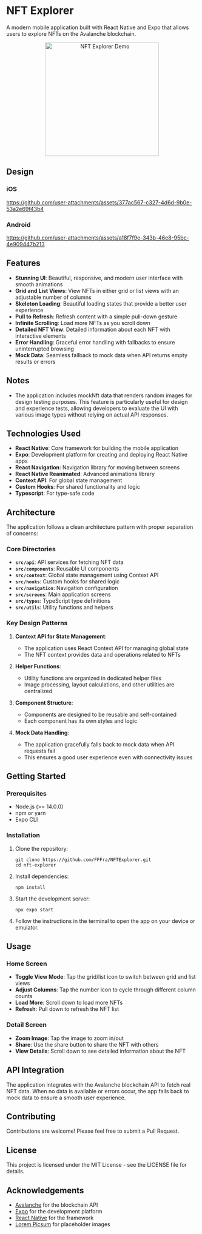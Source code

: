 # NFT Explorer

A modern mobile application built with React Native and Expo that allows users to explore NFTs on the Avalanche blockchain.

<p align="center">
  <img src="https://i.imgur.com/YourNFTExplorerDemoGif.gif" alt="NFT Explorer Demo" width="300" />
</p>

## Design

### iOS


https://github.com/user-attachments/assets/377ac567-c327-4d6d-9b0e-53a2e69f43b4


### Android


https://github.com/user-attachments/assets/a18f7f9e-343b-46e8-95bc-4e909447b213


## Features

- **Stunning UI**: Beautiful, responsive, and modern user interface with smooth animations
- **Grid and List Views**: View NFTs in either grid or list views with an adjustable number of columns
- **Skeleton Loading**: Beautiful loading states that provide a better user experience
- **Pull to Refresh**: Refresh content with a simple pull-down gesture
- **Infinite Scrolling**: Load more NFTs as you scroll down
- **Detailed NFT View**: Detailed information about each NFT with interactive elements
- **Error Handling**: Graceful error handling with fallbacks to ensure uninterrupted browsing
- **Mock Data**: Seamless fallback to mock data when API returns empty results or errors

## Notes

- The application includes mockNft data that renders random images for design testing purposes. This feature is particularly useful for design and experience tests, allowing developers to evaluate the UI with various image types without relying on actual API responses.


## Technologies Used

- **React Native**: Core framework for building the mobile application
- **Expo**: Development platform for creating and deploying React Native apps
- **React Navigation**: Navigation library for moving between screens
- **React Native Reanimated**: Advanced animations library
- **Context API**: For global state management
- **Custom Hooks**: For shared functionality and logic
- **Typescript**: For type-safe code


## Architecture

The application follows a clean architecture pattern with proper separation of concerns:

### Core Directories

- **`src/api`**: API services for fetching NFT data
- **`src/components`**: Reusable UI components
- **`src/context`**: Global state management using Context API
- **`src/hooks`**: Custom hooks for shared logic
- **`src/navigation`**: Navigation configuration
- **`src/screens`**: Main application screens
- **`src/types`**: TypeScript type definitions
- **`src/utils`**: Utility functions and helpers

### Key Design Patterns

1. **Context API for State Management**:
   - The application uses React Context API for managing global state
   - The NFT context provides data and operations related to NFTs

2. **Helper Functions**:
   - Utility functions are organized in dedicated helper files
   - Image processing, layout calculations, and other utilities are centralized

3. **Component Structure**:
   - Components are designed to be reusable and self-contained
   - Each component has its own styles and logic

4. **Mock Data Handling**:
   - The application gracefully falls back to mock data when API requests fail
   - This ensures a good user experience even with connectivity issues

## Getting Started

### Prerequisites

- Node.js (>= 14.0.0)
- npm or yarn
- Expo CLI

### Installation

1. Clone the repository:
   ```
   git clone https://github.com/FFFra/NFTExplorer.git
   cd nft-explorer
   ```

2. Install dependencies:
   ```
   npm install
   ```

3. Start the development server:
   ```
   npx expo start
   ```

4. Follow the instructions in the terminal to open the app on your device or emulator.

## Usage

### Home Screen

- **Toggle View Mode**: Tap the grid/list icon to switch between grid and list views
- **Adjust Columns**: Tap the number icon to cycle through different column counts
- **Load More**: Scroll down to load more NFTs
- **Refresh**: Pull down to refresh the NFT list

### Detail Screen

- **Zoom Image**: Tap the image to zoom in/out
- **Share**: Use the share button to share the NFT with others
- **View Details**: Scroll down to see detailed information about the NFT

## API Integration

The application integrates with the Avalanche blockchain API to fetch real NFT data. When no data is available or errors occur, the app falls back to mock data to ensure a smooth user experience.

## Contributing

Contributions are welcome! Please feel free to submit a Pull Request.

## License

This project is licensed under the MIT License - see the LICENSE file for details.

## Acknowledgements

- [Avalanche](https://www.avax.network/) for the blockchain API
- [Expo](https://expo.dev/) for the development platform
- [React Native](https://reactnative.dev/) for the framework
- [Lorem Picsum](https://picsum.photos/) for placeholder images
